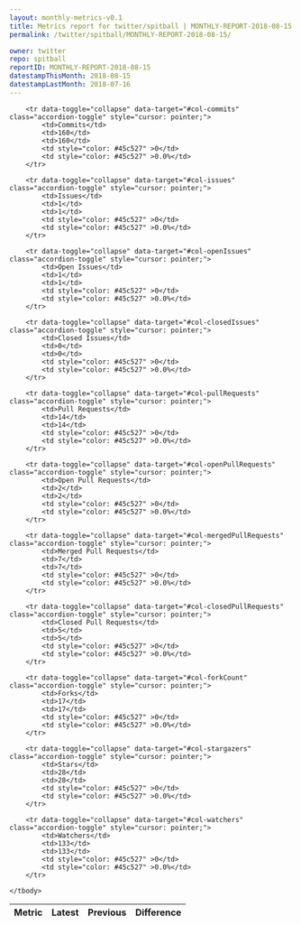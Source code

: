 ```yaml
---
layout: monthly-metrics-v0.1
title: Metrics report for twitter/spitball | MONTHLY-REPORT-2018-08-15 | 2018-08-15
permalink: /twitter/spitball/MONTHLY-REPORT-2018-08-15/

owner: twitter
repo: spitball
reportID: MONTHLY-REPORT-2018-08-15
datestampThisMonth: 2018-08-15
datestampLastMonth: 2018-07-16
---
```



<table class="table table-condensed" style="border-collapse:collapse;">
    <thead>
    <tr>
        <th>Metric</th>
        <th>Latest</th>
        <th>Previous</th>
        <th colspan="2" style="text-align: center;">Difference</th>
    </tr>
    </thead>
    <tbody>

        <tr data-toggle="collapse" data-target="#col-commits" class="accordion-toggle" style="cursor: pointer;">
            <td>Commits</td>
            <td>160</td>
            <td>160</td>
            <td style="color: #45c527" >0</td>
            <td style="color: #45c527" >0.0%</td>
        </tr>
        
        <tr data-toggle="collapse" data-target="#col-issues" class="accordion-toggle" style="cursor: pointer;">
            <td>Issues</td>
            <td>1</td>
            <td>1</td>
            <td style="color: #45c527" >0</td>
            <td style="color: #45c527" >0.0%</td>
        </tr>
        
        <tr data-toggle="collapse" data-target="#col-openIssues" class="accordion-toggle" style="cursor: pointer;">
            <td>Open Issues</td>
            <td>1</td>
            <td>1</td>
            <td style="color: #45c527" >0</td>
            <td style="color: #45c527" >0.0%</td>
        </tr>
        
        <tr data-toggle="collapse" data-target="#col-closedIssues" class="accordion-toggle" style="cursor: pointer;">
            <td>Closed Issues</td>
            <td>0</td>
            <td>0</td>
            <td style="color: #45c527" >0</td>
            <td style="color: #45c527" >0.0%</td>
        </tr>
        
        <tr data-toggle="collapse" data-target="#col-pullRequests" class="accordion-toggle" style="cursor: pointer;">
            <td>Pull Requests</td>
            <td>14</td>
            <td>14</td>
            <td style="color: #45c527" >0</td>
            <td style="color: #45c527" >0.0%</td>
        </tr>
        
        <tr data-toggle="collapse" data-target="#col-openPullRequests" class="accordion-toggle" style="cursor: pointer;">
            <td>Open Pull Requests</td>
            <td>2</td>
            <td>2</td>
            <td style="color: #45c527" >0</td>
            <td style="color: #45c527" >0.0%</td>
        </tr>
        
        <tr data-toggle="collapse" data-target="#col-mergedPullRequests" class="accordion-toggle" style="cursor: pointer;">
            <td>Merged Pull Requests</td>
            <td>7</td>
            <td>7</td>
            <td style="color: #45c527" >0</td>
            <td style="color: #45c527" >0.0%</td>
        </tr>
        
        <tr data-toggle="collapse" data-target="#col-closedPullRequests" class="accordion-toggle" style="cursor: pointer;">
            <td>Closed Pull Requests</td>
            <td>5</td>
            <td>5</td>
            <td style="color: #45c527" >0</td>
            <td style="color: #45c527" >0.0%</td>
        </tr>
        
        <tr data-toggle="collapse" data-target="#col-forkCount" class="accordion-toggle" style="cursor: pointer;">
            <td>Forks</td>
            <td>17</td>
            <td>17</td>
            <td style="color: #45c527" >0</td>
            <td style="color: #45c527" >0.0%</td>
        </tr>
        
        <tr data-toggle="collapse" data-target="#col-stargazers" class="accordion-toggle" style="cursor: pointer;">
            <td>Stars</td>
            <td>28</td>
            <td>28</td>
            <td style="color: #45c527" >0</td>
            <td style="color: #45c527" >0.0%</td>
        </tr>
        
        <tr data-toggle="collapse" data-target="#col-watchers" class="accordion-toggle" style="cursor: pointer;">
            <td>Watchers</td>
            <td>133</td>
            <td>133</td>
            <td style="color: #45c527" >0</td>
            <td style="color: #45c527" >0.0%</td>
        </tr>
        
    </tbody>
</table>
